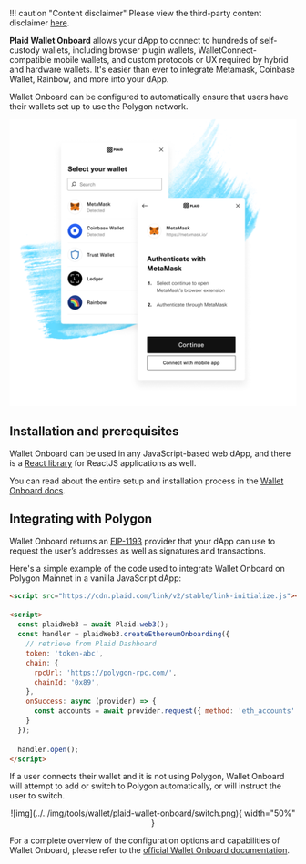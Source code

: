 !!! caution "Content disclaimer"
    Please view the third-party content disclaimer [here](https://github.com/0xPolygon/wiki/blob/master/CONTENT_DISCLAIMER.md).

**Plaid Wallet Onboard** allows your dApp to connect to hundreds of self-custody wallets, including browser plugin wallets, WalletConnect-compatible mobile wallets, and custom protocols or UX required by hybrid and hardware wallets. It's easier than ever to integrate Metamask, Coinbase Wallet, Rainbow, and more into your dApp.

Wallet Onboard can be configured to automatically ensure that users have their wallets set up to use the Polygon network.

![img](../../img/tools/wallet/plaid-wallet-onboard/splash.png)

## Installation and prerequisites

Wallet Onboard can be used in any JavaScript-based web dApp, and there is a [React library](https://github.com/plaid/react-plaid-link#usage-with-wallet-onboard) for ReactJS applications as well.

You can read about the entire setup and installation process in the [Wallet Onboard docs](https://plaid.com/docs/wallet-onboard/add-to-app/#enable-wallet-onboard-and-retrieve-a-link-token).

## Integrating with Polygon

Wallet Onboard returns an [EIP-1193](https://eips.ethereum.org/EIPS/eip-1193) provider that your dApp can use to request the user’s addresses as well as signatures and transactions.

Here's a simple example of the code used to integrate Wallet Onboard on Polygon Mainnet in a vanilla JavaScript dApp:

```html
<script src="https://cdn.plaid.com/link/v2/stable/link-initialize.js"></script>

<script>
  const plaidWeb3 = await Plaid.web3();
  const handler = plaidWeb3.createEthereumOnboarding({
    // retrieve from Plaid Dashboard
    token: 'token-abc',
    chain: {
      rpcUrl: 'https://polygon-rpc.com/',
      chainId: '0x89',
    },
    onSuccess: async (provider) => {
      const accounts = await provider.request({ method: 'eth_accounts' });
    }
  });

  handler.open();
</script>
```

If a user connects their wallet and it is not using Polygon, Wallet Onboard will attempt to add or switch to Polygon automatically, or will instruct the user to switch.

<center>
![img](../../img/tools/wallet/plaid-wallet-onboard/switch.png){ width="50%" }
</center>

For a complete overview of the configuration options and capabilities of Wallet Onboard, please refer to the [official Wallet Onboard documentation](https://plaid.com/docs/wallet-onboard/).

